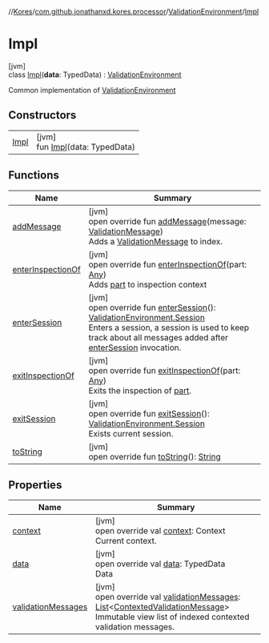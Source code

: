 //[Kores](../../../../index.md)/[com.github.jonathanxd.kores.processor](../../index.md)/[ValidationEnvironment](../index.md)/[Impl](index.md)

# Impl

[jvm]\
class [Impl](index.md)(**data**: TypedData) : [ValidationEnvironment](../index.md)

Common implementation of [ValidationEnvironment](../index.md)

## Constructors

| | |
|---|---|
| [Impl](-impl.md) | [jvm]<br>fun [Impl](-impl.md)(data: TypedData) |

## Functions

| Name | Summary |
|---|---|
| [addMessage](add-message.md) | [jvm]<br>open override fun [addMessage](add-message.md)(message: [ValidationMessage](../../-validation-message/index.md))<br>Adds a [ValidationMessage](../../-validation-message/index.md) to index. |
| [enterInspectionOf](enter-inspection-of.md) | [jvm]<br>open override fun [enterInspectionOf](enter-inspection-of.md)(part: [Any](https://kotlinlang.org/api/latest/jvm/stdlib/kotlin/-any/index.html))<br>Adds [part](enter-inspection-of.md) to inspection context |
| [enterSession](enter-session.md) | [jvm]<br>open override fun [enterSession](enter-session.md)(): [ValidationEnvironment.Session](../-session/index.md)<br>Enters a session, a session is used to keep track about all messages added after [enterSession](enter-session.md) invocation. |
| [exitInspectionOf](exit-inspection-of.md) | [jvm]<br>open override fun [exitInspectionOf](exit-inspection-of.md)(part: [Any](https://kotlinlang.org/api/latest/jvm/stdlib/kotlin/-any/index.html))<br>Exits the inspection of [part](exit-inspection-of.md). |
| [exitSession](exit-session.md) | [jvm]<br>open override fun [exitSession](exit-session.md)(): [ValidationEnvironment.Session](../-session/index.md)<br>Exists current session. |
| [toString](to-string.md) | [jvm]<br>open override fun [toString](to-string.md)(): [String](https://kotlinlang.org/api/latest/jvm/stdlib/kotlin/-string/index.html) |

## Properties

| Name | Summary |
|---|---|
| [context](context.md) | [jvm]<br>open override val [context](context.md): Context<br>Current context. |
| [data](data.md) | [jvm]<br>open override val [data](data.md): TypedData<br>Data |
| [validationMessages](validation-messages.md) | [jvm]<br>open override val [validationMessages](validation-messages.md): [List](https://kotlinlang.org/api/latest/jvm/stdlib/kotlin.collections/-list/index.html)<[ContextedValidationMessage](../../-contexted-validation-message/index.md)><br>Immutable view list of indexed contexted validation messages. |
